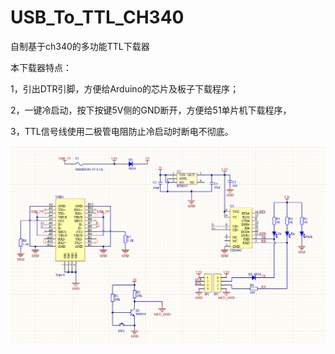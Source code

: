 # USB_To_TTL_CH340
自制基于ch340的多功能TTL下载器



本下载器特点：

1，引出DTR引脚，方便给Arduino的芯片及板子下载程序；

2，一键冷启动，按下按键5V侧的GND断开，方便给51单片机下载程序，

3，TTL信号线使用二极管电阻防止冷启动时断电不彻底。

![原理图](sch_image.png)
